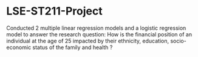 # LSE-ST211-Project
Conducted 2 multiple linear regression models and a logistic regression model to answer the research question: How is the financial position of an individual at the age of 25 impacted by their ethnicity, education, socio-economic status of the family and health ?
